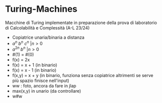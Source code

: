 # Turing-Machines
Macchine di Turing implementate in preparazione della prova di laboratorio di Calcolabilità e Complessità (A-L 23/24)
- Copiatrice unaria/binaria a distanza
- $a^n \ b^n \ c^n \ | n > 0$
- $a^{2n}\ b^n \ | n > 0$
- #(1) = #(0)
- f(x) = 2x
- f(x) = x + 1 (in binario)
- f(x) = x - 1 (in binario)
- f(x,y) = x + y (in binario, funziona senza copiatrice altrimenti se serve più spazio finisce nell'input)
- ww : foto, ancora da fare in jlap
- max(x,y) in unario (da controllare)
- w#w
